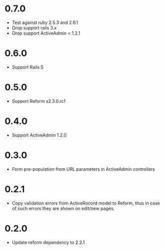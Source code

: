 # 0.7.0

* Test against ruby 2.5.3 and 2.6.1
* Drop support rails 3.x
* Drop support ActiveAdmin < 1.2.1

# 0.6.0

* Support Rails 5

# 0.5.0

* Support Reform s2.3.0.rc1

# 0.4.0

* Support ActiveAdmin 1.2.0

# 0.3.0

* Form pre-population from URL parameters in ActiveAdmin controllers

# 0.2.1

* Copy validation errors from ActiveRocord model to Reform, thus in case of such errors they are shown on edit/new pages.

# 0.2.0

* Update reform dependency to 2.2.1
